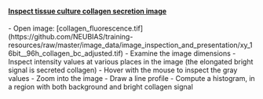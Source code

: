 <h4 id="inspect_collagen"><a href="inspect_collagen">Inspect tissue culture collagen secretion image</a></h4>
  - Open image: [collagen_fluorescence.tif](https://github.com/NEUBIAS/training-resources/raw/master/image_data/image_inspection_and_presentation/xy_16bit__96h_collagen_bc_adjusted.tif)
  - Examine the image dimensions
  - Inspect intensity values at various places in the image (the elongated bright signal is secreted collagen)
      - Hover with the mouse to inspect the gray values
      - Zoom into the image
      - Draw a line profile
      - Compute a histogram, in a region with both background and bright collagen signal 
